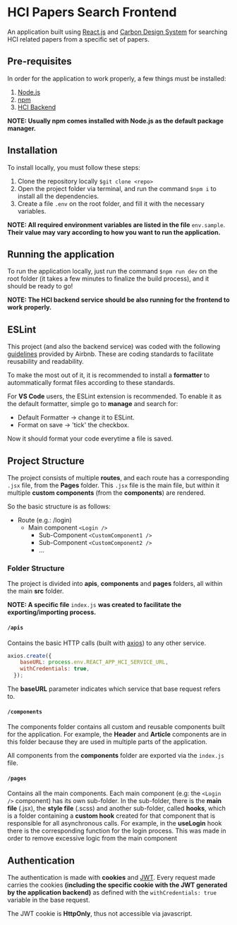# HCI Papers Search Frontend

An application built using [React.js](https://pt-br.reactjs.org) and [Carbon Design System](https://www.carbondesignsystem.com) for searching HCI related papers from a specific set of papers. 

## Pre-requisites
In order for the application to work properly, a few things must be installed:
1. [Node.js](https://nodejs.org/en/)
2. [npm](https://www.npmjs.com) 
3. [HCI Backend](https://github.com/glgomess/papers-search-service)

**NOTE: Usually npm comes installed with Node.js as the default package manager.**

## Installation
To install locally, you must follow these steps:
1. Clone the repository locally `$git clone <repo>`
2. Open the project folder via terminal, and run the command `$npm i` to install all the dependencies.
3. Create a file `.env` on the root folder, and fill it with the necessary variables.

**NOTE: All required environment variables are listed in the file** `env.sample`. **Their value may vary according to how you want to run the application.**

## Running the application
To run the application locally, just run the command `$npm run dev` on the root folder (it takes a few minutes to finalize the build process), and it should be ready to go!

**NOTE: The HCI backend service should be also running for the frontend to work properly.**

## ESLint
This project (and also the backend service) was coded with the following [guidelines](https://github.com/airbnb/javascript) provided by Airbnb.
These are coding standards to facilitate reusability and readability.

To make the most out of it, it is recommended to install a **formatter** to autommatically format files according to these standards.

For **VS Code** users, the ESLint extension is recommended. To enable it as the default formatter, simple go to **manage** and search for:
- Default Formatter -> change it to ESLint.
- Format on save -> 'tick' the checkbox.

Now it should format your code everytime a file is saved.

## Project Structure
The project consists of multiple **routes**, and each route has a corresponding `.jsx` file, from the **Pages** folder.
This `.jsx` file is the main file, but within it multiple **custom components** (from the **components**) are rendered.

So the basic structure is as follows:
- Route (e.g.: /login) 
  - Main component `<Login />`
    - Sub-Component `<CustomComponent1 />`
    - Sub-Component `<CustomComponent2 />`
    - ...

### Folder Structure
The project is divided into **apis**, **components** and **pages** folders, all within the main **src** folder.

**NOTE: A specific file** ``index.js`` **was created to facilitate the exporting/importing process.**

#### `/apis` 
Contains the basic HTTP calls (built with [axios](https://www.npmjs.com/package/axios)) to any other service.
```javascript 
axios.create({
    baseURL: process.env.REACT_APP_HCI_SERVICE_URL,
    withCredentials: true,
  });
  ```
The **baseURL** parameter indicates which service that base request refers to.

#### `/components` 
The components folder contains all custom and reusable components built for the application.
For example, the **Header** and **Article** components are in this folder because they are used in multiple parts of the application.

All components from the **components** folder are exported via the ``index.js`` file.

#### `/pages` 
Contains all the main components. Each main component (e.g: the ``<Login />`` component) has its own sub-folder. In the sub-folder, there is the **main file** (.jsx), the **style file** (.scss) and another sub-folder, called **hooks**, which is a folder containing a **custom hook** created for that component that is responsible for all asynchronous calls.
For example, in the **useLogin** hook there is the corresponding function for the login process. This was made in order to remove excessive logic from the main component

## Authentication
The authentication is made with **cookies** and [JWT](https://jwt.io). Every request made carries the cookies **(including the specific cookie with the JWT generated by the application backend)** as defined with the ``withCredentials: true`` variable in the base request.

The JWT cookie is **HttpOnly**, thus not accessible via javascript.
